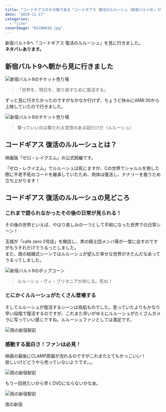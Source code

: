 ```yaml
---
title: "コードギアスのその後である「コードギアス 復活のルルーシュ（新宿バルト9）」が最高でした！"
date: "2019-11-17"
categories: 
  - "life"
coverImage: "DSC00616.jpg"
---
```


新宿バルト9へ「コードギアス 復活のルルーシュ」を見に行きました。  
**ネタバレあります。**

## 新宿バルト9へ朝から見に行きました

![新宿バルト9のチケット売り場](images/picture_pc_bece85f641ee6d58a0e739ebd90298e3.jpg)

> 「世界を、明日を、取り戻すために復活する」

ずっと見に行きたかったのですがなかなか行けず、ちょうど休みにAM8:30から上映していたので行きました。

![新宿バルト9のチケット売り場](images/picture_pc_c7ce75071e39a673d006d09c32ee9e70.jpg)

> 撃っていいのは撃たれる覚悟のある奴だけだ（ルルーシュ）

## コードギアス 復活のルルーシュとは？

映画版「ゼロ・レイクエム」の公式続編です。

「ゼロ・レクイエム」でルルーシュは死にますが、Cの世界でシャルルを倒した際に不老不死のコードを継承していたため、肉体は復活し、ナナリーを救うため立ち上がります！

## コードギアス 復活のルルーシュの見どころ

### これまで語られなかったその後の日常が見られる！

その後の世界といえば、やはり楽しみの一つとして平和になった世界での日常シーン！

玉城が「cafe zero 2号店」を開店し、黒の騎士団メンバ等が一堂に会すのですがもうそれだけでうるっとしました。  
また、扇の結婚式シーンではルルーシュが望んだ幸せな世界がきたんだなあってうるってしました。

![新宿バルト9のポップコーン](images/picture_pc_73d74f3727e35b0926e586091918e49d.jpg)

> ルルーシュ・ヴィ・ブリタニアが命じる。死ね！

### とにかくルルーシュがたくさん登場する

そしてルルーシュが復活するシーンは鳥肌ものでした。思っていたよりもかなり早い段階で復活するのですが、これまた早いがゆえにルルーシュがたくさんカメラに写っていい感じですね。ルルーシュファンとしては満足です。

![雨の新宿駅前](images/picture_pc_a2efbcb618ed654da1056d8b20150b38.jpg)

### 感動する面白さ！ファンは必見！

映画の最後にCLAMP原画が流れるのですがこれまたとてもかっこいい！  
欲しいけどどうやら売っていないようです。。。

![雨の新宿駅前](images/picture_pc_f2166e1c16b04fd708d411ca80de5a3f.jpg)

もう一回見たいから早くDVDにならないかなあ。

![雨の新宿駅前](images/picture_pc_14fc7030c4fa73a816bdd391d1265190.jpg)

雨の新宿
